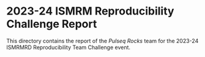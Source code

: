 # 2023-24 ISMRM Reproducibility Challenge Report
This directory contains the report of the *Pulseq Rocks* team for the 2023-24 ISMRMRD Reproducibility Team Challenge event.
